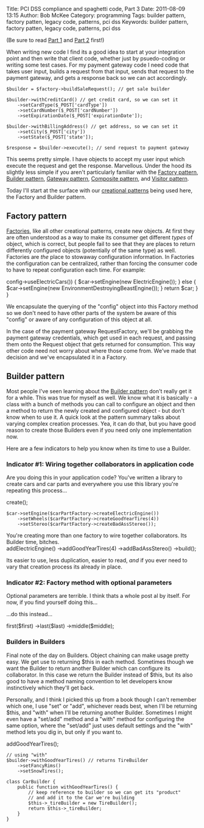 Title: PCI DSS compliance and spaghetti code, Part 3
Date: 2011-08-09 13:15
Author: Bob McKee
Category: programming
Tags: builder pattern, factory patten, legacy code, patterns, pci dss
Keywords: builder pattern, factory patten, legacy code, patterns, pci dss

(Be sure to read [Part 1](|filename|/articles/pci-dss-compliance-and-spaghetti-code-part-1.md) and [Part 2](|filename|/articles/pci-dss-compliance-and-spaghetti-code-part-2.md) first!)

When writing new code I find its a good idea to start at your
integration point and then write that client code, whether just by
psuedo-coding or writing some test cases. For my payment gateway code I
need code that takes user input, builds a request from that input, sends
that request to the payment gateway, and gets a response back so we can
act accordingly.

<div class="code php" markdown="1">
    <?$factory = new RequestFactory(); 

    $builder = $factory->buildSaleRequest(); // get sale builder

    $builder->withCreditCard() // get credit card, so we can set it
        ->setCardType($_POST['cardType'])
        ->setCardNumber($_POST['cardNumber'])
        ->setExpirationDate($_POST['expirationDate']); 

    $builder->withBillingAddress() // get address, so we can set it
        ->setCity($_POST['city'])
        ->setState($_POST['state']); 

    $response = $builder->execute(); // send request to payment gateway
</div>

This seems pretty simple. I have objects to accept my user input which
execute the request and get the response. Marvellous. Under the hood its
slightly less simple if you aren't particularly familiar with the
[Factory pattern][], [Builder pattern][], [Gateway pattern][],
[Composite pattern][], and [Visitor pattern][].

Today I'll start at the surface with our [creational patterns][] being
used here, the Factory and Builder pattern.

## Factory pattern

[Factories][Factory pattern], like all other creational patterns, create
new objects. At first they are often understood as a way to make its
consumer get different *types* of object, which is correct, but people
fail to see that they are places to return differently configured
objects (potentially of the same type) as well. Factories are *the*
place to stowaway configuration information. In Factories the
configuration can be centralized, rather than forcing the consumer code
to have to repeat configuration each time. For example:

<div class="code php" markdown="1">
    <?class CarFactory {
        public function create() {
            $car = new Car();
            if($this->config->useElectricCars()) {
                $car->setEngine(new ElectricEngine());
            } else {
                $car->setEngine(new EnvironmentDestroyingBeastEngine());
            }
            return $car;
        }
    }
</div>

We encapsulate the querying of the "config" object into this Factory
method so we don't need to have other parts of the system be aware of
this "config" or aware of any configuration of this object at all.

In the case of the payment gateway RequestFactory, we'll be grabbing the
payment gateway credentials, which get used in each request, and passing
them onto the Request object that gets returned for consumption. This
way other code need not worry about where those come from. We've made
that decision and we've encapsulated it in a Factory.

## Builder pattern

Most people I've seen learning about the [Builder pattern][] don't
really get it for a while. This was true for myself as well. We know
what it is basically - a class with a bunch of methods you can call to
configure an object and then a method to return the newly created and
configured object - but don't know when to use it. A quick look at the
pattern summary talks about varying complex creation processes. Yea, it
can do that, but you have good reason to create those Builders even if
you need only one implementation now.

Here are a few indicators to help you know when its time to use a
Builder.

### Indicator \#1: Wiring together collaborators in application code

Are you doing this in your application code? You've written a library to
create cars and car parts and everywhere you use this library you're
repeating this process...

<div class="code php" markdown="1">
    <?$carPartFactory = new CarPartFactory();
    $carFactory = new CarFactory();
    $car = $carFactory->create();

    $car->setEngine($carPartFactory->createElectricEngine())
        ->setWheels($carPartFactory->createGoodYearTires(4))
        ->setStereo($carPartFactory->createBadAssStereo());
</div>
You're creating more than one factory to wire together collaborators.
Its Builder time, bitches.

<div class="code php" markdown="1">
    <?$carBuilder = new CarBuilder();
    $car = $carBuilder->addElectricEngine()
                      ->addGoodYearTires(4)
                      ->addBadAssStereo()
                      ->build();
</div>

Its easier to use, less duplication, easier to read, *and* if you ever
need to vary that creation process its already in place.

### Indicator \#2: Factory method with optional parameters

Optional parameters are terrible. I think thats a whole post al by
itself. For now, if you find yourself doing this...

<div class="code php" markdown="1">
    <?public function create($first, $last, $middle = '', $prefix = '', $suffix = '')
</div>

...do this instead...

<div class="code php" markdown="1">
    <?$builder->first($first)
              ->last($last)
              ->middle($middle);
</div>

### Builders in Builders

Final note of the day on Builders. Object chaining can make usage pretty
easy. We get use to returning $this in each method. Sometimes though we
want the Builder to return another Builder which can configure its
collaborator. In this case we return the Builder instead of $this, but
its also good to have a method naming convention to let developers know
instinctively which they'll get back.

Personally, and I think I picked this up from a book though I can't
remember which one, I use "set" or "add", whichever reads best, when
I'll be returning $this, and "with" when I'll be returning another
Builder. Sometimes I might even have a "set/add" method and a "with"
method for configuring the same option, where the "set/add" just uses
default settings and the "with" method lets you dig in, but only if you
want to.

<div class="code php" markdown="1">
    <?// using "add"
    $builder->addGoodYearTires();

    // using "with"
    $builder->withGoodYearTires() // returns TireBuilder
        ->setFancyRims()
        ->setSnowTires();
    
    class CarBuilder {
        public function withGoodYearTires() {
            // keep reference to builder so we can get its "product"
            // and add it to the Car we're building
            $this->_tireBuilder = new TireBuilder();
            return $this->_tireBuilder;
        }
    }
</div>

[Factory pattern]: http://en.wikipedia.org/wiki/Factory_method_pattern
[Builder pattern]: http://en.wikipedia.org/wiki/Builder_pattern
[Gateway pattern]: http://martinfowler.com/eaaCatalog/gateway.html
[Composite pattern]: http://en.wikipedia.org/wiki/Composite_pattern
[Visitor pattern]: http://en.wikipedia.org/wiki/Visitor_pattern
[creational patterns]: http://en.wikipedia.org/wiki/Creational_pattern
  